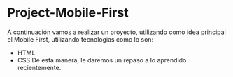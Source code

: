 # Project-Mobile-First
A continuación vamos a realizar un proyecto, utilizando como idea principal el Mobile First, utilizando tecnologias como lo son:
- HTML
- CSS
De esta manera, le daremos un repaso a lo aprendido recientemente.
